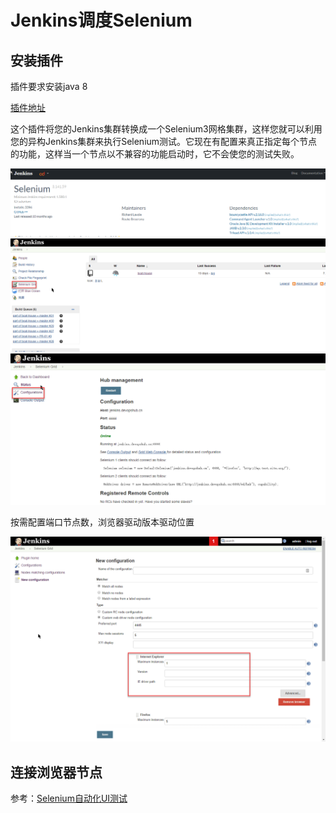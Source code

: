 # Jenkins调度Selenium 

## 安装插件

插件要求安装java 8

[插件地址](https://plugins.jenkins.io/selenium/)

这个插件将您的Jenkins集群转换成一个Selenium3网格集群，这样您就可以利用您的异构Jenkins集群来执行Selenium测试。它现在有配置来真正指定每个节点的功能，这样当一个节点以不兼容的功能启动时，它不会使您的测试失败。

![](../images/2020-02-27_8-56-55.png)
![](../images/2020-02-27_8-53-44.png)
![](../images/2020-02-27_8-58-22.png)


按需配置端口节点数，浏览器驱动版本驱动位置

![](../images/2020-02-27_8-59-44.png)

## 连接浏览器节点

参考：[Selenium自动化UI测试](Selenium自动化UI测试.md)
